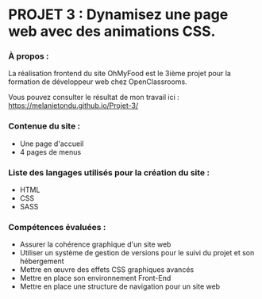 # PROJET 3 : Dynamisez une page web avec des animations CSS.

### **À propos :**

La réalisation frontend du site OhMyFood est le 3ième projet pour la formation de développeur web chez OpenClassrooms.

Vous pouvez consulter le résultat de mon travail ici : https://melanietondu.github.io/Projet-3/

### **Contenue du site :**
- Une page d'accueil
- 4 pages de menus



### **Liste des langages utilisés pour la création du site :**
  - HTML
  - CSS
  - SASS
 
 
### **Compétences évaluées :**
  - Assurer la cohérence graphique d'un site web
  - Utiliser un système de gestion de versions pour le suivi du projet et son hébergement
  - Mettre en œuvre des effets CSS graphiques avancés
  - Mettre en place son environnement Front-End
  - Mettre en place une structure de navigation pour un site web




